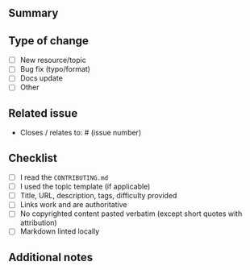## Summary
<!-- Short summary of the change -->

## Type of change
- [ ] New resource/topic
- [ ] Bug fix (typo/format)
- [ ] Docs update
- [ ] Other

## Related issue
- Closes / relates to: # (issue number)

## Checklist
- [ ] I read the `CONTRIBUTING.md`
- [ ] I used the topic template (if applicable)
- [ ] Title, URL, description, tags, difficulty provided
- [ ] Links work and are authoritative
- [ ] No copyrighted content pasted verbatim (except short quotes with attribution)
- [ ] Markdown linted locally

## Additional notes
